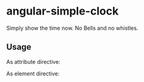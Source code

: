 # angular-simple-clock
Simply show the time now. No Bells and no whistles.

## Usage
As attribute directive: <div clock></clock>
As element directive: <clock></clock>
